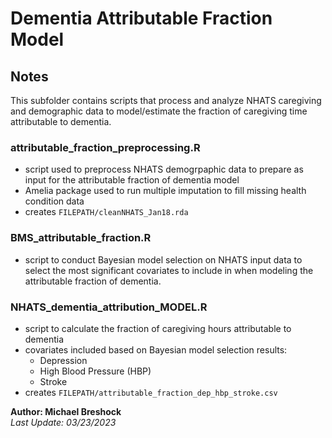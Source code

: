 # Dementia Attributable Fraction Model

## Notes
This subfolder contains scripts that process and analyze NHATS caregiving and demographic data to model/estimate the fraction of caregiving time attributable to dementia.

### attributable_fraction_preprocessing.R
- script used to preprocess NHATS demogrpaphic data to prepare as input for the attributable fraction of dementia model
- Amelia package used to run multiple imputation to fill missing health condition data
- creates `FILEPATH/cleanNHATS_Jan18.rda`

### BMS_attributable_fraction.R
- script to conduct Bayesian model selection on NHATS input data to select the most significant covariates to include in when modeling the attributable fraction of dementia.

### NHATS_dementia_attribution_MODEL.R
- script to calculate the fraction of caregiving hours attributable to dementia 
- covariates included based on Bayesian model selection results: 
  - Depression
  - High Blood Pressure (HBP)
  - Stroke
- creates `FILEPATH/attributable_fraction_dep_hbp_stroke.csv`

**Author: Michael Breshock**\
*Last Update: 03/23/2023*